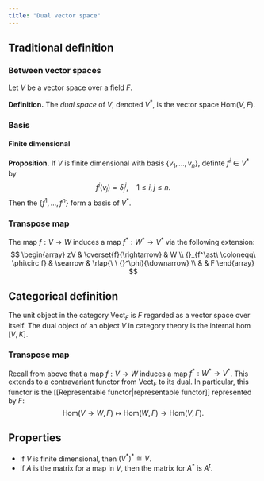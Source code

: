 ```yaml
---
title: "Dual vector space"
---
```


## Traditional definition
### Between vector spaces
Let $V$ be a vector space over a field $F$.

**Definition.** The _dual space_ of $V$, denoted $V^\ast$, is the vector space $\text{Hom}(V,F)$.
### Basis
#### Finite dimensional
**Proposition.** If $V$ is finite dimensional with basis $\{v_1,\dots,v_n\}$, definte $f^i\in V^\ast$ by
$$ f^i(v_j)=\delta_j^i,\quad 1\leq i,j\leq n. $$
Then the $\{f^1,\dots,f^n\}$ form a basis of $V^\ast$.
### Transpose map
The map $f:V\to W$ induces a map $f^\ast:W^\ast\to V^\ast$ via the following extension:
$$
\begin{array}
zV & \overset{f}{\rightarrow} & W \\
{}_{f^\ast\ \coloneqq\ \phi\circ f} & \searrow & \rlap{\ \ {}^\phi}{\downarrow} \\ 
& & F
\end{array}
$$

## Categorical definition
The unit object in the category $\text{Vect}_F$ is $F$ regarded as a vector space over itself. The dual object of an object $V$ in category theory is the internal hom $[V,K]$.
### Transpose map
Recall from above that a map $f:V\to W$ induces a map $f^\ast:W^\ast\to V^\ast$. This extends to a contravariant functor from $\text{Vect}_F$ to its dual. In particular, this functor is the [[Representable functor|representable functor]] represented by $F$:
$$
\text{Hom}(V\to W, F) \mapsto \text{Hom}(W,F)\to\text{Hom}(V,F).
$$

## Properties

- If $V$ is finite dimensional, then $(V^\ast)^\ast\cong V$.
- If $A$ is the matrix for a map in $V$, then the matrix for $A^\ast$ is $A^t$.